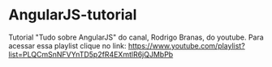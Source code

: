 # AngularJS-tutorial
Tutorial "Tudo sobre AngularJS" do canal, Rodrigo Branas, do youtube. Para acessar essa playlist clique no link: https://www.youtube.com/playlist?list=PLQCmSnNFVYnTD5p2fR4EXmtlR6jQJMbPb
